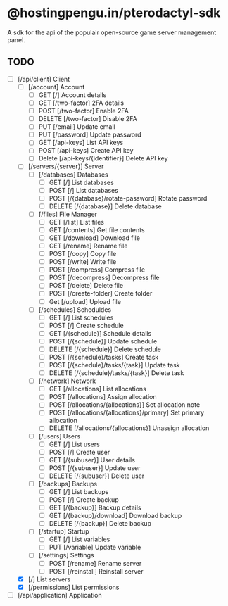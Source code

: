 # @hostingpengu.in/pterodactyl-sdk

A sdk for the api of the populair open-source game server management panel.

## TODO

-   [ ] [/api/client] Client
    -   [ ] [/account] Account
        -   [ ] GET [/] Account details
        -   [ ] GET [/two-factor] 2FA details
        -   [ ] POST [/two-factor] Enable 2FA
        -   [ ] DELETE [/two-factor] Disable 2FA
        -   [ ] PUT [/email] Update email
        -   [ ] PUT [/password] Update password
        -   [ ] GET [/api-keys] List API keys
        -   [ ] POST [/api-keys] Create API key
        -   [ ] Delete [/api-keys/{identifier}] Delete API key
    -   [ ] [/servers/{server}] Server
        -   [ ] [/databases] Databases
            -   [ ] GET [/] List databases
            -   [ ] POST [/] List databases
            -   [ ] POST [/{database}/rotate-password] Rotate password
            -   [ ] DELETE [/{database}] Delete database
        -   [ ] [/files] File Manager
            -   [ ] GET [/list] List files
            -   [ ] GET [/contents] Get file contents
            -   [ ] GET [/download] Download file
            -   [ ] GET [/rename] Rename file
            -   [ ] POST [/copy] Copy file
            -   [ ] POST [/write] Write file
            -   [ ] POST [/compress] Compress file
            -   [ ] POST [/decompress] Decompress file
            -   [ ] POST [/delete] Delete file
            -   [ ] POST [/create-folder] Create folder
            -   [ ] Get [/upload] Upload file
        -   [ ] [/schedules] Scheduldes
            -   [ ] GET [/] List schedules
            -   [ ] POST [/] Create schedule
            -   [ ] GET [/{schedule}] Schedule details
            -   [ ] POST [/{schedule}] Update schedule
            -   [ ] DELETE [/{schedule}] Delete schedule
            -   [ ] POST [/{schedule}/tasks] Create task
            -   [ ] POST [/{schedule}/tasks/{task}] Update task
            -   [ ] DELETE [/{schedule}/tasks/{task}] Delete task
        -   [ ] [/network] Network
            -   [ ] GET [/allocations] List allocations
            -   [ ] POST [/allocations] Assign allocation
            -   [ ] POST [/allocations/{allocations}] Set allocation note
            -   [ ] POST [/allocations/{allocations}/primary] Set primary allocation
            -   [ ] DELETE [/allocations/{allocations}] Unassign allocation
        -   [ ] [/users] Users
            -   [ ] GET [/] List users
            -   [ ] POST [/] Create user
            -   [ ] GET [/{subuser}] User details
            -   [ ] POST [/{subuser}] Update user
            -   [ ] DELETE [/{subuser}] Delete user
        -   [ ] [/backups] Backups
            -   [ ] GET [/] List backups
            -   [ ] POST [/] Create backup
            -   [ ] GET [/{backup}] Backup details
            -   [ ] GET [/{backup}/download] Download backup
            -   [ ] DELETE [/{backup}] Delete backup
        -   [ ] [/startup] Startup
            -   [ ] GET [/] List variables
            -   [ ] PUT [/variable] Update variable
        -   [ ] [/settings] Settings
            -   [ ] POST [/rename] Rename server
            -   [ ] POST [/reinstall] Reinstall server
    -   [x] [/] List servers
    -   [x] [/permissions] List permissions
-   [ ] [/api/application] Application
